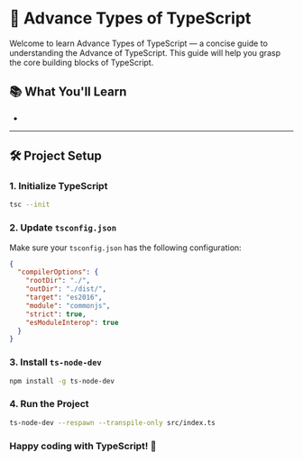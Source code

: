 # 📘 Advance Types of TypeScript

Welcome to learn Advance Types of TypeScript — a concise guide to understanding the Advance of TypeScript. This guide will help you grasp the core building blocks of TypeScript.

## 📚 What You'll Learn
- 

---

## 🛠 Project Setup

### 1. Initialize TypeScript
```bash
tsc --init
````

### 2. Update `tsconfig.json`

Make sure your `tsconfig.json` has the following configuration:

```json
{
  "compilerOptions": {
    "rootDir": "./",
    "outDir": "./dist/",
    "target": "es2016",
    "module": "commonjs",
    "strict": true,
    "esModuleInterop": true
  }
}
```

### 3. Install `ts-node-dev`

```bash
npm install -g ts-node-dev
```

### 4. Run the Project

```bash
ts-node-dev --respawn --transpile-only src/index.ts
```

### Happy coding with TypeScript! 🚀
